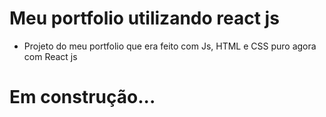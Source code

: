 # Meu portfolio utilizando react js
- Projeto do meu portfolio que era feito com Js, HTML e CSS puro agora com React js

# Em construção...